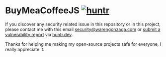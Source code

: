# BuyMeaCoffeeJS [![huntr](https://cdn.huntr.dev/huntr_security_badge_mono.svg)](https://huntr.dev)

If you discover any security related issue in this repository or in this project, please contact me with this email [security@warengonzaga.com](mailto:security@warengonzaga.com) or [submit a vulnerability report](https://huntr.dev/bounties/disclose/) via [huntr.dev](https://huntr.dev).

Thanks for helping me making my open-source projects safe for everyone, I really appreciate it.
